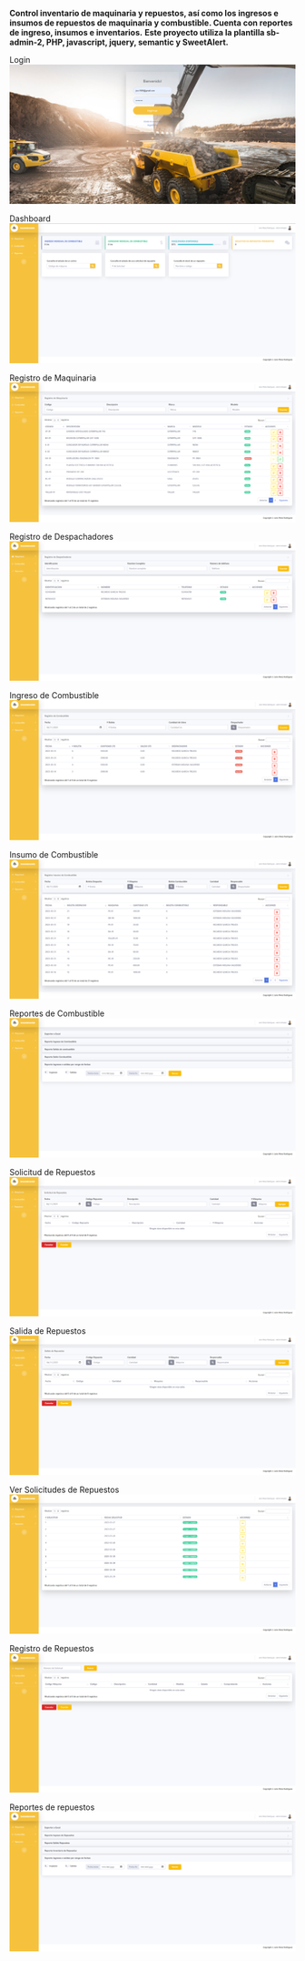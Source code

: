 **Control inventario de maquinaria y repuestos, así como los ingresos e insumos de repuestos de maquinaria y combustible. Cuenta con reportes de ingreso, insumos e inventarios.** 
**Este proyecto utiliza la plantilla sb-admin-2, PHP, javascript, jquery, semantic y SweetAlert.**

Login
![Login](https://github.com/jperez-89/control_maquinaria/blob/master/img/login.PNG "Login")

Dashboard
![Dashboard](https://github.com/jperez-89/control_maquinaria/blob/master/img/dashboard.PNG "Dashboard")

Registro de Maquinaria
![Registro de Maquinaria](https://github.com/jperez-89/control_maquinaria/blob/master/img/registro_maquinaria.PNG "Registro de maquinaria")

Registro de Despachadores
![Registro de despachadores](https://github.com/jperez-89/control_maquinaria/blob/master/img/registro_despachadores.png "Registro de despachadores")

Ingreso de Combustible
![Ingreso de Combustible](https://github.com/jperez-89/control_maquinaria/blob/master/img/ingreso_combustible.png "Ingreso de Combustible")

Insumo de Combustible
![Insumo de Combustible](https://github.com/jperez-89/control_maquinaria/blob/master/img/insumo_combustible.png "Insumo de Combustible")

Reportes de Combustible
![Reportes de Combustible](https://github.com/jperez-89/control_maquinaria/blob/master/img/reportes_combustible.png "Reportes de Combustible")

Solicitud de Repuestos
![Solicitud de repuestos](https://github.com/jperez-89/control_maquinaria/blob/master/img/solicitud_repuestos.png "Solicitud de repuestos")

Salida de Repuestos
![Salida de repuestos](https://github.com/jperez-89/control_maquinaria/blob/master/img/salida_repuestos.PNG "Salida de repuestos")

Ver Solicitudes de Repuestos
![Ver Solicitudes de repuestos](https://github.com/jperez-89/control_maquinaria/blob/master/img/ver_solicitudes_repuestos.png "Ver Solicitudes de repuestos")

Registro de Repuestos
![Registro de Repuestos](https://github.com/jperez-89/control_maquinaria/blob/master/img/ingreso_repuestos.PNG "Registro de Repuestos")

Reportes de repuestos
![Reportes de repuestos](https://github.com/jperez-89/control_maquinaria/blob/master/img/reportes_repuestos.png "Reportes de repuestos")
